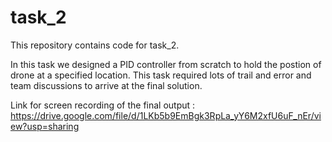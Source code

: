 # task_2
This repository contains code for task_2.


In this task we designed a PID controller from scratch to hold the postion of drone at a specified location. This task required lots of trail and error and team discussions to arrive at the final solution.

Link for screen recording of the final output : https://drive.google.com/file/d/1LKb5b9EmBgk3RpLa_yY6M2xfU6uF_nEr/view?usp=sharing
